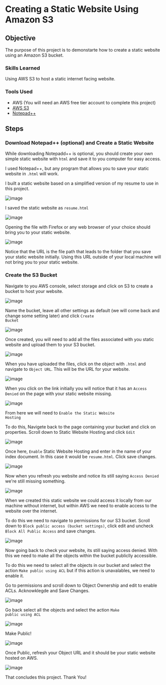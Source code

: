 # Creating a Static Website Using Amazon S3

## Objective
The purpose of this project is to demonstarte how to create a static website using an Amazon S3 bucket.

### Skills Learned
Using AWS S3 to host a static internet facing website.

### Tools Used
- AWS (You will need an AWS free tier account to complete this project)
- <a href="https://docs.aws.amazon.com/AmazonS3/latest/userguide/WebsiteHosting.html"> AWS S3 </a>
- <a href="https://notepad-plus-plus.org/"> Notepad++ </a>

## Steps

### Download Notepad++ (optional) and Create a Static Website
While downloading Notepadd++ is optional, you should create your own simple static website with <code>html</code> and save it to you computer for easy access.

I used Notepad++, but any program that allows you to save your static website in <code>.html</code> will work.

I built a static website based on a simplified version of my resume to use in this project.

![image](https://github.com/user-attachments/assets/7b069710-e421-40a0-bf16-08e09a58f013)

I saved the static website as <code>resume.html</code>

![image](https://github.com/user-attachments/assets/cd940e85-a5d3-44a1-80b9-c270c674f90a)

Opening the file with Firefox or any web browser of your choice should bring you to your static website.

![image](https://github.com/user-attachments/assets/b95ec7bd-8f6a-4031-9f54-a216abba01d8)

Notice that the URL is the file path that leads to the folder that you save your static website initially. Using this URL outside of your local machine will not bring you to your static website.

### Create the S3 Bucket
Navigate to you AWS console, select storage and click on S3 to create a bucket to host your website.

![image](https://github.com/user-attachments/assets/e75b1db5-a76c-4be3-89bd-32944ca71487)

Name the bucket, leave all other settings as default (we will come back and change some setting later) and click <code>Create Bucket</code>

![image](https://github.com/user-attachments/assets/bbcfbd03-c2e3-4aa1-9c5a-3465de24520c)

Once created, you will need to add all the files associated with you static website and upload them to your S3 bucket.

![image](https://github.com/user-attachments/assets/93da0d53-f1d6-4917-bcfb-4498bc4c9427)

When you have uploaded the files, click on the object with <code>.html</code> and navigate to <code>Object URL</code>. This will be the URL for your website.

![image](https://github.com/user-attachments/assets/483acf70-86e8-415e-9bea-488443f1a72c)

When you click on the link initially you will notice that it has an <code>Access Denied</code> on the page with your static website missing.

![image](https://github.com/user-attachments/assets/994ba6ca-3675-4663-8302-4c5ee09a70d2)

From here we will need to <code>Enable the Static Website Hosting</code>

To do this, Navigete back to the page containing your bucket and click on properties. Scroll down to Static Website Hosting and click <code>Edit</code>

![image](https://github.com/user-attachments/assets/03f35b7d-14b0-4fae-b0c4-4db008c24b4d)

Once here, <code>Enable</code> Static Website Hosting and enter in the name of your index document. In this case it would be <code>resume.html</code>. Click save changes.

![image](https://github.com/user-attachments/assets/cfb9e070-0571-4d8f-aae5-988b024bed00)

Now when you refresh you website and notice its still saying <code>Access Denied</code> we're still missing something.

![image](https://github.com/user-attachments/assets/994ba6ca-3675-4663-8302-4c5ee09a70d2)

When we created this static website we could access it locally from our machine without internet, but within AWS we need to enable access to the website over the internet.

To do this we need to navigate to permissions for our S3 bucket. Scroll down to <code>Block public access (bucket settings)</code>, click edit and uncheck <code>Block All Public Access</code> and save changes.

![image](https://github.com/user-attachments/assets/baf2e5e8-e20b-489d-ba4b-c5423c65a1d4)

Now going back to check your website, its still saying access denied. With this we need to make all the objects within the bucket publiclly accessible.

To do this we need to select all the objects in our bucket and select the action <code>Make public using ACL</code> but if this action is unavalables, we need to enable it.

Go to permissions and scroll down to Object Ownership and edit to enable ACLs. Acknowklegde and Save Changes.

![image](https://github.com/user-attachments/assets/0460401f-df60-40de-9d2e-93b6ad5337b1)

Go back select all the objects and select the action <code>Make public using ACL</code>

![image](https://github.com/user-attachments/assets/0799ebbf-8705-4c60-b9fd-208299f941e8)

Make Public!

![image](https://github.com/user-attachments/assets/60869e1e-8c62-4c47-8a35-f1d0171b0274)

Once Public, refresh your Object URL and it should be your static website hosted on AWS.

![image](https://github.com/user-attachments/assets/32a12bc2-9141-42dd-8db1-f80a02a61e3d)

That concludes this project. Thank You!


